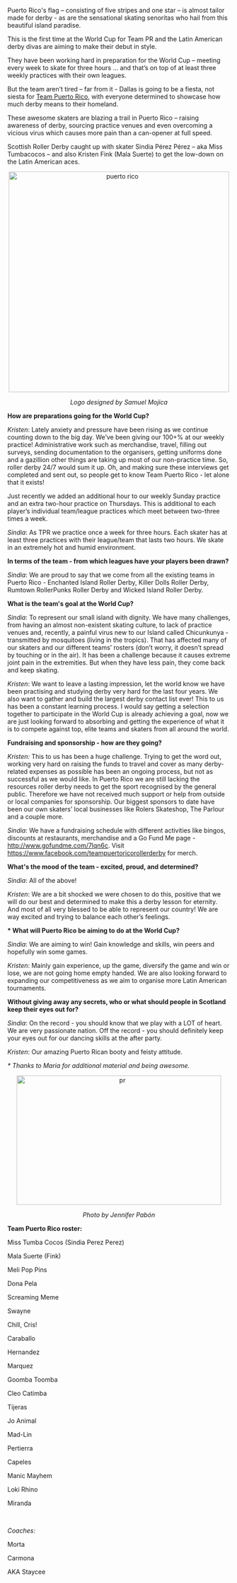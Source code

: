 <html><body><p>Puerto Rico's flag – consisting of five stripes and one star – is almost tailor made for derby - as are the sensational skating senoritas who hail from this beautiful island paradise.

This is the first time at the World Cup for Team PR and the Latin American derby divas are aiming to make their debut in style.

They have been working hard in preparation for the World Cup – meeting every week to skate for three hours … and that’s on top of at least three weekly practices with their own leagues.

But the team aren’t tired – far from it - Dallas is going to be a fiesta, not siesta for <a href="https://www.facebook.com/teampuertoricorollerderby">Team Puerto Rico</a>, with everyone determined to showcase how much derby means to their homeland.

These awesome skaters are blazing a trail in Puerto Rico – raising awareness of derby, sourcing practice venues and even overcoming a vicious virus which causes more pain than a can-opener at full speed.

Scottish Roller Derby caught up with skater Sindia Pérez Pérez – aka Miss Tumbacocos – and also Kristen Fink (Mala Suerte) to get the low-down on the Latin American aces.
</p><p style="text-align:center;"><a href="/2014/10/puerto-rico.png"><img class="alignnone  wp-image-4142" src="https://www.scottishrollerderbyblog.com/2014/10/puerto-rico.png?w=300" alt="puerto rico" width="498" height="498"></a></p>
<p style="text-align:center;"><em>Logo designed by Samuel Mojica</em></p>
<p style="text-align:left;"><em><strong>
</strong></em><strong>How are preparations going for the World Cup?</strong></p>
<em>Kristen</em>: Lately anxiety and pressure have been rising as we continue counting down to the big day. We’ve been giving our 100+% at our weekly practice! Administrative work such as merchandise, travel, filling out surveys, sending documentation to the organisers, getting uniforms done and a gazillion other things are taking up most of our non-practice time. So, roller derby 24/7 would sum it up. Oh, and making sure these interviews get completed and sent out, so people get to know Team Puerto Rico - let alone that it exists!

Just recently we added an additional hour to our weekly Sunday practice and an extra two-hour practice on Thursdays. This is additional to each player’s individual team/league practices which meet between two-three times a week.

<em>Sindia</em>: As TPR we practice once a week for three hours. Each skater has at least three practices with their league/team that lasts two hours. We skate in an extremely hot and humid environment.

<strong>In terms of the team - from which leagues have your players been drawn? </strong>

<em>Sindia</em>: We are proud to say that we come from all the existing teams in Puerto Rico - Enchanted Island Roller Derby, Killer Dolls Roller Derby, Rumtown RollerPunks Roller Derby and Wicked Island Roller Derby.

<strong>What is the team's goal at the World Cup? </strong>

<em>Sindia</em>: To represent our small island with dignity. We have many challenges, from having an almost non-existent skating culture, to lack of practice venues and, recently, a painful virus new to our Island called Chicunkunya - transmitted by mosquitoes (living in the tropics). That has affected many of our skaters and our different teams’ rosters (don’t worry, it doesn’t spread by touching or in the air). It has been a challenge because it causes extreme joint pain in the extremities. But when they have less pain, they come back and keep skating.

<em>Kristen</em>: We want to leave a lasting impression, let the world know we have been practising and studying derby very hard for the last four years. We also want to gather and build the largest derby contact list ever! This to us has been a constant learning process. I would say getting a selection together to participate in the World Cup is already achieving a goal, now we are just looking forward to absorbing and getting the experience of what it is to compete against top, elite teams and skaters from all around the world.

<strong>Fundraising and sponsorship - how are they going? </strong>

<em>Kristen:</em> This to us has been a huge challenge. Trying to get the word out, working very hard on raising the funds to travel and cover as many derby-related expenses as possible has been an ongoing process, but not as successful as we would like. In Puerto Rico we are still lacking the resources roller derby needs to get the sport recognised by the general public. Therefore we have not received much support or help from outside or local companies for sponsorship. Our biggest sponsors to date have been our own skaters’ local businesses like Rolers Skateshop, The Parlour and a couple more.

<em>Sindia</em>: We have a fundraising schedule with different activities like bingos, discounts at restaurants, merchandise and a Go Fund Me page - <a href="http://www.gofundme.com/7lqn6c">http://www.gofundme.com/7lqn6c</a>. Visit <a href="https://www.facebook.com/teampuertoricorollerderby">https://www.facebook.com/teampuertoricorollerderby</a> for merch.

<strong>What's the mood of the team - excited, proud, and determined? </strong>

<em>Sindia</em>: All of the above!

<em>Kristen</em>: We are a bit shocked we were chosen to do this, positive that we will do our best and determined to make this a derby lesson for eternity. And most of all very blessed to be able to represent our country! We are way excited and trying to balance each other’s feelings.

<strong>* What will Puerto Rico be aiming to do at the World Cup?</strong>

<em>Sindia</em>: We are aiming to win! Gain knowledge and skills, win peers and hopefully win some games.

<em>Kristen</em>: Mainly gain experience, up the game, diversify the game and win or lose, we are not going home empty handed. We are also looking forward to expanding our competitiveness as we aim to organise more Latin American tournaments.

<strong>Without giving away any secrets, who or what should people in Scotland keep their eyes out for?</strong>

<em>Sindia</em>: On the record - you should know that we play with a LOT of heart. We are very passionate nation. Off the record - you should definitely keep your eyes out for our dancing skills at the after party.
<p style="text-align:left;"><em>Kristen</em>: Our amazing Puerto Rican booty and feisty attitude.</p>
<p style="text-align:left;"><em>* Thanks to Maria for additional material and being awesome.</em></p>
<p style="text-align:center;"><a href="/2014/10/pr.jpg"><img class="alignnone  wp-image-4146" src="https://www.scottishrollerderbyblog.com/2014/10/pr.jpg?w=300" alt="pr" width="462" height="292"></a></p>
<p style="text-align:center;"><em>Photo by Jennifer Pabón</em></p>
<p style="text-align:left;"><strong>Team Puerto Rico roster:</strong></p>
Miss Tumba Cocos (Sindia Perez Perez)

Mala Suerte (Fink)

Meli Pop Pins

Dona Pela

Screaming Meme

Swayne

Chill, Cris!

Caraballo

Hernandez

Marquez

Goomba Toomba

Cleo Catimba

Tijeras

Jo Animal

Mad-Lin

Pertierra

Capeles

Manic Mayhem

Loki Rhino

Miranda

 

<em>Coaches:</em>

Morta

Carmona

AKA Staycee</body></html>
